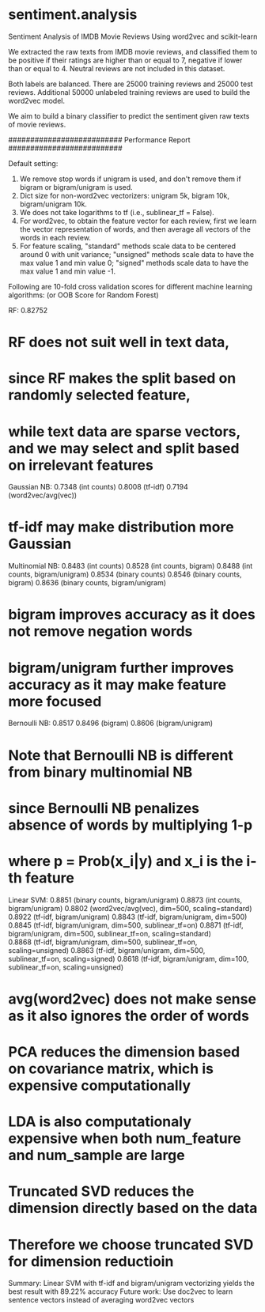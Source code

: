 # sentiment.analysis

Sentiment Analysis of IMDB Movie Reviews Using word2vec and scikit-learn

We extracted the raw texts from IMDB movie reviews, and classified them to be positive if their ratings are higher than or equal to 7, negative if lower than or equal to 4. Neutral reviews are not included in this dataset. 

Both labels are balanced. There are 25000 training reviews and 25000 test reviews. Additional 50000 unlabeled training reviews are used to build the word2vec model.

We aim to build a binary classifier to predict the sentiment given raw texts of movie reviews.


##########################    Performance Report    ##########################

Default setting: 

1. We remove stop words if unigram is used, and don't remove them if bigram or bigram/unigram is used.
2. Dict size for non-word2vec vectorizers: unigram 5k, bigram 10k, bigram/unigram 10k.
3. We does not take logarithms to tf (i.e., sublinear_tf = False).
4. For word2vec, to obtain the feature vector for each review, first we learn the vector representation of words, and then average all vectors of the words in each review.
5. For feature scaling, "standard" methods scale data to be centered around 0 with unit variance; "unsigned" methods scale data to have the max value 1 and min value 0; "signed" methods scale data to have the max value 1 and min value -1.


Following are 10-fold cross validation scores for different machine learning algorithms:
(or OOB Score for Random Forest) 

RF: 0.82752

# RF does not suit well in text data,
# since RF makes the split based on randomly selected feature,
# while text data are sparse vectors, and we may select and split based on irrelevant features


Gaussian NB: 0.7348 (int counts) 
             0.8008 (tf-idf)
             0.7194 (word2vec/avg(vec))

# tf-idf may make distribution more Gaussian


Multinomial NB:  0.8483 (int counts) 
                 0.8528 (int counts, bigram)
                 0.8488 (int counts, bigram/unigram)
                 0.8534 (binary counts)
                 0.8546 (binary counts, bigram)
                 0.8636 (binary counts, bigram/unigram)

# bigram improves accuracy as it does not remove negation words
# bigram/unigram further improves accuracy as it may make feature more focused


Bernoulli NB: 0.8517
              0.8496 (bigram)
              0.8606 (bigram/unigram)

# Note that Bernoulli NB is different from binary multinomial NB
# since Bernoulli NB penalizes absence of words by multiplying 1-p
# where p = Prob(x_i|y) and x_i is the i-th feature


Linear SVM: 0.8851 (binary counts, bigram/unigram)
            0.8873 (int counts, bigram/unigram)
            0.8802 (word2vec/avg(vec), dim=500, scaling=standard)
            0.8922 (tf-idf, bigram/unigram)
            0.8843 (tf-idf, bigram/unigram, dim=500)
            0.8845 (tf-idf, bigram/unigram, dim=500, sublinear_tf=on)
            0.8871 (tf-idf, bigram/unigram, dim=500, sublinear_tf=on, scaling=standard)      
            0.8868 (tf-idf, bigram/unigram, dim=500, sublinear_tf=on, scaling=unsigned)
            0.8863 (tf-idf, bigram/unigram, dim=500, sublinear_tf=on, scaling=signed)
            0.8618 (tf-idf, bigram/unigram, dim=100, sublinear_tf=on, scaling=unsigned)

# avg(word2vec) does not make sense as it also ignores the order of words

# PCA reduces the dimension based on covariance matrix, which is expensive computationally
# LDA is also computationaly expensive when both num_feature and num_sample are large
# Truncated SVD reduces the dimension directly based on the data
# Therefore we choose truncated SVD for dimension reductioin

Summary: Linear SVM with tf-idf and bigram/unigram vectorizing yields the best result with 89.22% accuracy
Future work: Use doc2vec to learn sentence vectors instead of averaging word2vec vectors
